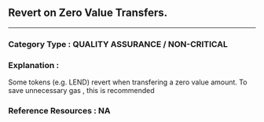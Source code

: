 ##     Revert on Zero Value Transfers.



---

### **Category Type** : QUALITY ASSURANCE / NON-CRITICAL


### **Explanation** : 
Some tokens (e.g. LEND) revert when transfering a zero value amount. To save unnecessary gas , this is recommended


### **Reference Resources** : NA
 